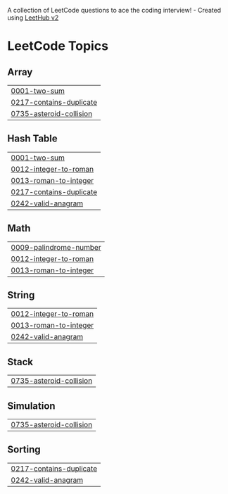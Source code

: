 A collection of LeetCode questions to ace the coding interview! - Created using [LeetHub v2](https://github.com/arunbhardwaj/LeetHub-2.0)
<!---LeetCode Topics Start-->
# LeetCode Topics
## Array
|  |
| ------- |
| [0001-two-sum](https://github.com/syedaaqib25/LeetCodePratice/tree/master/0001-two-sum) |
| [0217-contains-duplicate](https://github.com/syedaaqib25/LeetCodePratice/tree/master/0217-contains-duplicate) |
| [0735-asteroid-collision](https://github.com/syedaaqib25/LeetCodePratice/tree/master/0735-asteroid-collision) |
## Hash Table
|  |
| ------- |
| [0001-two-sum](https://github.com/syedaaqib25/LeetCodePratice/tree/master/0001-two-sum) |
| [0012-integer-to-roman](https://github.com/syedaaqib25/LeetCodePratice/tree/master/0012-integer-to-roman) |
| [0013-roman-to-integer](https://github.com/syedaaqib25/LeetCodePratice/tree/master/0013-roman-to-integer) |
| [0217-contains-duplicate](https://github.com/syedaaqib25/LeetCodePratice/tree/master/0217-contains-duplicate) |
| [0242-valid-anagram](https://github.com/syedaaqib25/LeetCodePratice/tree/master/0242-valid-anagram) |
## Math
|  |
| ------- |
| [0009-palindrome-number](https://github.com/syedaaqib25/LeetCodePratice/tree/master/0009-palindrome-number) |
| [0012-integer-to-roman](https://github.com/syedaaqib25/LeetCodePratice/tree/master/0012-integer-to-roman) |
| [0013-roman-to-integer](https://github.com/syedaaqib25/LeetCodePratice/tree/master/0013-roman-to-integer) |
## String
|  |
| ------- |
| [0012-integer-to-roman](https://github.com/syedaaqib25/LeetCodePratice/tree/master/0012-integer-to-roman) |
| [0013-roman-to-integer](https://github.com/syedaaqib25/LeetCodePratice/tree/master/0013-roman-to-integer) |
| [0242-valid-anagram](https://github.com/syedaaqib25/LeetCodePratice/tree/master/0242-valid-anagram) |
## Stack
|  |
| ------- |
| [0735-asteroid-collision](https://github.com/syedaaqib25/LeetCodePratice/tree/master/0735-asteroid-collision) |
## Simulation
|  |
| ------- |
| [0735-asteroid-collision](https://github.com/syedaaqib25/LeetCodePratice/tree/master/0735-asteroid-collision) |
## Sorting
|  |
| ------- |
| [0217-contains-duplicate](https://github.com/syedaaqib25/LeetCodePratice/tree/master/0217-contains-duplicate) |
| [0242-valid-anagram](https://github.com/syedaaqib25/LeetCodePratice/tree/master/0242-valid-anagram) |
<!---LeetCode Topics End-->